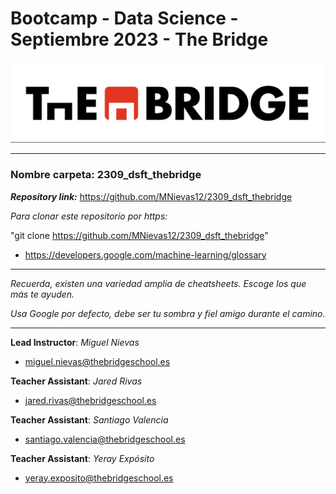 # Bootcamp - Data Science - Septiembre 2023 - The Bridge


![The Bridge](./1-Ramp_Up/Git/img/TheBridge_logo.png)

----------

### **Nombre carpeta**: 2309_dsft_thebridge

***Repository link:*** https://github.com/MNievas12/2309_dsft_thebridge

*Para clonar este repositorio por https:*

"git clone https://github.com/MNievas12/2309_dsft_thebridge"

- https://developers.google.com/machine-learning/glossary


---------

*Recuerda, existen una variedad amplia de cheatsheets. Escoge los que más te ayuden.*

*Usa Google por defecto, debe ser tu sombra y fiel amigo durante el camino.*

---------

**Lead Instructor**: *Miguel Nievas*

- miguel.nievas@thebridgeschool.es

**Teacher Assistant**: *Jared Rivas*

- jared.rivas@thebridgeschool.es

**Teacher Assistant**: *Santiago Valencia*

- santiago.valencia@thebridgeschool.es

**Teacher Assistant**: *Yeray Expósito*

- yeray.exposito@thebridgeschool.es